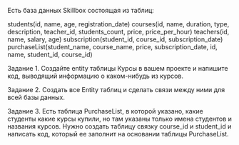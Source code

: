 Есть база данных Skillbox состоящая из таблиц:

students(id, name, age, registration_date) courses(id, name, duration, type, description, teacher_id, students_count, price, price_per_hour) teachers(id, name, salary, age) subscription(student_id, course_id, subscription_date) purchaseList(student_name, course_name, price, subscription_date, id, name, student_id, course_id)

Задание 1. Cоздайте entity таблицы Курсы в вашем проекте и напишите код, выводящий информацию о каком-нибудь из курсов.

Задание 2. Создать все Entity таблиц и сделать связи между ними для всей базы данных.

Задание 3. Есть таблица PurchaseList, в которой указано, какие студенты какие курсы купили, но там указаны только имена студентов и названия курсов. Нужно создать таблицу связку course_id и student_id и написать код, который ее заполнит на основании таблицы PurchaseList.